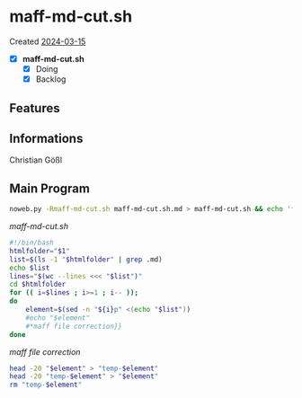 # maff-md-cut.sh
Created [2024-03-15](2024-03-15)

- [X] **maff-md-cut.sh**
    - [X] Doing
    - [X] Backlog

## Features



## Informations
 Christian Gößl
## Main Program

```bash
noweb.py -Rmaff-md-cut.sh maff-md-cut.sh.md > maff-md-cut.sh && echo 'fertig' 
```


*maff-md-cut.sh*
```bash
#!/bin/bash
htmlfolder="$1"
list=$(ls -1 "$htmlfolder" | grep .md)
echo $list
lines="$(wc --lines <<< "$list")"
cd $htmlfolder
for (( i=$lines ; i>=1 ; i-- ));
do
	element=$(sed -n "${i}p" <(echo "$list"))
	#echo "$element"
    #*maff file correction}}
done
```

*maff file correction*
```bash
head -20 "$element" > "temp-$element"
head -20 "temp-$element" > "$element"
rm "temp-$element"
```